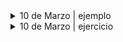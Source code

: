 <details>
<summary> 10 de Marzo | ejemplo  </summary>

```python
print("hola")
print("Hola", "Holaaaa")
cadenas = "Holaaa" + "Hola" + 'Holaaaaaaa'
print(cadenas)

num1 = 34
num2 = 2
suma = num1 + num2
print(suma)

num1 = 23.0
num2 = 0.5
print(num1 + num2)

lista = [1, 2, 3, 5, 6, 4, 4, 4, 4]
lista.sort()

lista = ["afdf", 22, "hola", 2, 6.78]
print(lista)

if (len(lista) == 2):
	print("tiene dos elementos")
else:
	print("tiene más de dos elementos")

a = 1
b = 3
if b > a:
	print("b es mayor")
elif a == b:
	print("a y b son iguales")

for i in range(5):
	print(i)

for elemento in lista:
	print(elemento)

while b > a:
	print("abcd")
	a = a + 1

diccionario1 = {"Ana": 12, "Fabio": 3}
diccionario1["Lolo"] = 33
diccionario1['Lola'] = 90
valores = diccionario1.values()
valores = list(valores)

for clave in diccionario1.keys():
	valor = diccionario1[clave]
	print(clave,valor)


print(diccionario1)
print(valores[0])

set = {"Jazmín", "Karina"}
set.add("Paola")

print(set)

for elemento in set:
	print(elemento)


numero_ingresado = input()
numero = int(numero_ingresado)

nombre_ingresado = input("Ingrese un nombre")
print(nombre_ingresado)



'''
documentación sobre listas:
https://python-reference.readthedocs.io/en/latest/docs/list/
documentación sobre conjuntos:
https://python-reference.readthedocs.io/en/latest/docs/sets/
documentación sobre diccionarios:
https://python-reference.readthedocs.io/en/latest/docs/dict/
'''
```

</details>

<details>
<summary> 10 de Marzo | ejercicio </summary>

1. Crear una lista que contenga 1000 números enteros. Los mismo deberán ser agregados
mediante un ciclo for y utilizando la función range.
2. Tomar la lista creada en el punto anterior y eliminar los elementos con índices pares.
3. Crear un set que contenga 3 nombres ingresados por consola.
4. Tomar el set creado y eliminar los nombres que comiencen con la letra a.
5. Crear un diccionario que contenga 2 o más nombres de sus compañeros con sus respectivas
edades.
6. Tomar el diccionario creado y multiplicar las edades por 2, mediante un ciclo for.
7. Crear el famoso juego de la vivorita utilizando las estructuras de datos vistas.
El mismo deberá utilizarse y visualizarse por consola.
</details>
